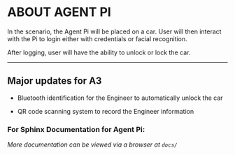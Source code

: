 # ABOUT AGENT PI

In the scenario, the Agent Pi will be placed on a car. User will then interact with the Pi to login either with credentials or facial recognition.

After logging, user will have the ability to unlock or lock the car.

--- 

## Major updates for A3

- Bluetooth identification for the Engineer to automatically unlock the car

- QR code scanning system to record the Engineer information


### For Sphinx Documentation for Agent Pi:

*More documentation can be viewed via a browser at `docs/`*